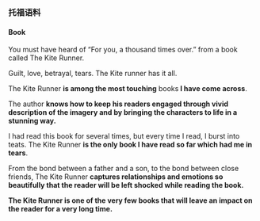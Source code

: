 ### 托福语料

#### Book

You must have heard of “For you, a thousand times over.” from a book called The Kite Runner.

Guilt, love, betrayal, tears. The Kite runner has it all. 

The Kite Runner <b>is among the most touching</b> books<b> I have come across</b>.

The author <b>knows how to keep his readers engaged through vivid description of  the imagery and by bringing the characters to life in a stunning way.</b>

I had read this book for several times, but every time I read, I burst into teats. The Kite Runner <b>is the only book I have read so far which had me in tears</b>.

From the bond between a father and a son, to the bond between close friends, The Kite Runner <b>captures relationships and emotions so beautifully that the reader will be left shocked while reading the book.</b>

<b>The Kite Runner is one of the very few books that will leave an impact on the reader for a very long time.</b>

